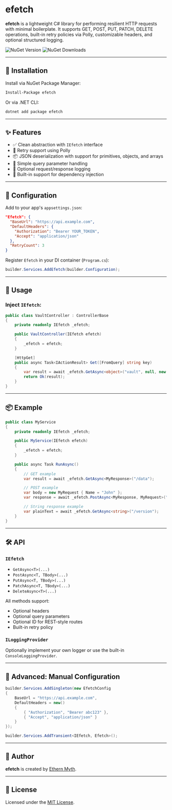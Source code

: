 # efetch

**efetch** is a lightweight C# library for performing resilient HTTP requests with minimal boilerplate. It supports GET, POST, PUT, PATCH, DELETE operations, built-in retry policies via Polly, customizable headers, and optional structured logging.

![NuGet Version](https://img.shields.io/nuget/v/efetch)
![NuGet Downloads](https://img.shields.io/nuget/dt/efetch)

---

## 🚀 Installation

Install via NuGet Package Manager:

```bash
Install-Package efetch
```

Or via .NET CLI:

```bash
dotnet add package efetch
```

---

## ✨ Features

- ✅ Clean abstraction with `IEfetch` interface
- 🔁 Retry support using Polly
- 📦 JSON deserialization with support for primitives, objects, and arrays
- 📡 Simple query parameter handling
- 📓 Optional request/response logging
- 🧩 Built-in support for dependency injection

---

## 🧩 Configuration

Add to your app's `appsettings.json`:

```json
"Efetch": {
  "BaseUrl": "https://api.example.com",
  "DefaultHeaders": {
    "Authorization": "Bearer YOUR_TOKEN",
    "Accept": "application/json"
  },
  "RetryCount": 3
}
```

Register `Efetch` in your DI container (`Program.cs`):

```csharp
builder.Services.AddEfetch(builder.Configuration);
```

---

## 🧪 Usage

### Inject `IEfetch`:

```csharp
public class VaultController : ControllerBase
{
    private readonly IEfetch _efetch;

    public VaultController(IEfetch efetch)
    {
        _efetch = efetch;
    }

    [HttpGet]
    public async Task<IActionResult> Get([FromQuery] string key)
    {
        var result = await _efetch.GetAsync<object>("vault", null, new() { { "key", key } });
        return Ok(result);
    }
}
```

---

## 📦 Example

```csharp
public class MyService
{
    private readonly IEfetch _efetch;

    public MyService(IEfetch efetch)
    {
        _efetch = efetch;
    }

    public async Task RunAsync()
    {
        // GET example
        var result = await _efetch.GetAsync<MyResponse>("/data");

        // POST example
        var body = new MyRequest { Name = "John" };
        var response = await _efetch.PostAsync<MyResponse, MyRequest>("/create", body);

        // String response example
        var plainText = await _efetch.GetAsync<string>("/version");
    }
}
```

---

## 🛠 API

### `IEfetch`

- `GetAsync<T>(...)`
- `PostAsync<T, TBody>(...)`
- `PutAsync<T, TBody>(...)`
- `PatchAsync<T, TBody>(...)`
- `DeleteAsync<T>(...)`

All methods support:
- Optional headers
- Optional query parameters
- Optional ID for REST-style routes
- Built-in retry policy

### `ILoggingProvider`

Optionally implement your own logger or use the built-in `ConsoleLoggingProvider`.

---

## 🔧 Advanced: Manual Configuration

```csharp
builder.Services.AddSingleton(new EfetchConfig
{
    BaseUrl = "https://api.example.com",
    DefaultHeaders = new()
    {
        { "Authorization", "Bearer abc123" },
        { "Accept", "application/json" }
    }
});

builder.Services.AddTransient<IEfetch, Efetch>();
```

---

## 👤 Author

**efetch** is created by [Ethern Myth](https://github.com/Ethern-Myth).

---

## 📄 License

Licensed under the [MIT License](https://opensource.org/licenses/MIT).
